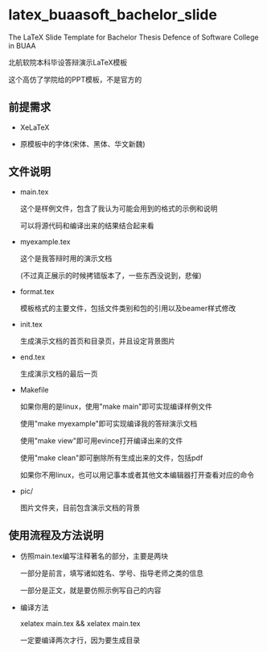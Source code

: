 # latex_buaasoft_bachelor_slide

The LaTeX Slide Template for Bachelor Thesis Defence of Software College in BUAA

北航软院本科毕设答辩演示LaTeX模板

这个高仿了学院给的PPT模板，不是官方的

## 前提需求

- XeLaTeX

- 原模板中的字体(宋体、黑体、华文新魏)

## 文件说明

- main.tex

  这个是样例文件，包含了我认为可能会用到的格式的示例和说明

  可以将源代码和编译出来的结果结合起来看

- myexample.tex

  这个是我答辩时用的演示文档

  (不过真正展示的时候拷错版本了，一些东西没说到，悲催)

- format.tex

  模板格式的主要文件，包括文件类别和包的引用以及beamer样式修改

- init.tex

  生成演示文档的首页和目录页，并且设定背景图片

- end.tex

  生成演示文档的最后一页

- Makefile

  如果你用的是linux，使用"make main"即可实现编译样例文件

  使用"make myexample"即可实现编译我的答辩演示文档

  使用"make view"即可用evince打开编译出来的文件

  使用"make clean"即可删除所有生成出来的文件，包括pdf

  如果你不用linux，也可以用记事本或者其他文本编辑器打开查看对应的命令

- pic/

  图片文件夹，目前包含演示文档的背景

## 使用流程及方法说明

- 仿照main.tex编写注释著名的部分，主要是两块

  一部分是前言，填写诸如姓名、学号、指导老师之类的信息

  一部分是正文，就是要仿照示例写自己的内容

- 编译方法

  xelatex main.tex && xelatex main.tex

  一定要编译两次才行，因为要生成目录
